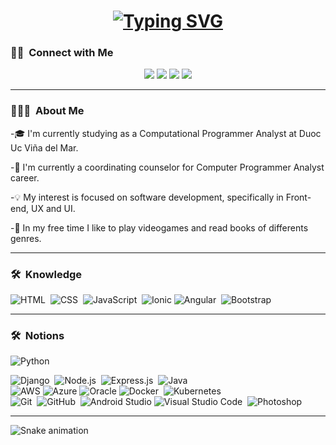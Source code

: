 <h1 align="center">
  <a href="https://git.io/typing-svg"><img src="https://readme-typing-svg.demolab.com?font=Roboto+Slab&weight=500&size=26&duration=4000&pause=800&center=true&width=435&lines=Hi+there!+%F0%9F%91%8B;I'm+Patricia+Saavedra+%F0%9F%98%8A" alt="Typing SVG" /></a>
</h1>


### 🤝🏻 &nbsp;Connect with Me

<p align="center">
    <a href="https://www.linkedin.com/in/patricia-saavedra-benavente/"><img src="https://img.shields.io/badge/LinkedIn-0077B5?style=style=flat-squar&logo=linkedin&logoColor=white"/></a>
    <a href="https://www.instagram.com/paty.saavedra.b"><img src="https://img.shields.io/badge/Instagram-E4405F?style=flat-squar&logo=instagram&logoColor=white"/></a>
   <a href="mailto:patr.saavedra.b@gmail.com"><img src="https://img.shields.io/badge/Gmail-D14836?style=flat-squar&logo=gmail&logoColor=white"/></a>
  <a href="https://discord.com/users/690363809294188545"><img src="https://img.shields.io/badge/Discord-%235865F2.svg?style=flat-squar&logo=discord&logoColor=white"/></a>
  </p>
<hr>

### 👨🏻‍💻 &nbsp;About Me
<p>-🎓 I'm currently studying as a Computational Programmer Analyst at Duoc Uc Viña del Mar.</p>
<p>-💬 I'm currently a coordinating counselor for Computer Programmer Analyst career.</p>
<p>-💡  My interest is focused on software development, specifically in Front-end, UX and UI.</p>
<p>-🌱 In my free time I like to play videogames and read books of differents genres.</p>
<hr>

### 🛠 &nbsp;Knowledge

![HTML](https://img.shields.io/badge/-HTML-05122A?style=flat&logo=HTML5)&nbsp;
![CSS](https://img.shields.io/badge/-CSS-05122A?style=flat&logo=CSS3&logoColor=1572B6)&nbsp;
![JavaScript](https://img.shields.io/badge/-JavaScript-05122A?style=flat&logo=javascript)&nbsp;
![Ionic](https://img.shields.io/badge/Ionic-05122A?style=flat&logo=Ionic&logoColor=498AFF)
![Angular](https://img.shields.io/badge/Angular-05122A?style=flat&logo=angular&logoColor=c3002f)&nbsp;
![Bootstrap](https://img.shields.io/badge/-Bootstrap-05122A?style=flat&logo=bootstrap&logoColor=563D7C)

<hr>

### 🛠 &nbsp;Notions

![Python](https://img.shields.io/badge/-Python-05122A?style=flat&logo=python)&nbsp;

![Django](https://img.shields.io/badge/-Django-05122A?style=flat&logo=django&logoColor=092E20)&nbsp;
![Node.js](https://img.shields.io/badge/-Node.js-05122A?style=flat&logo=node.js)&nbsp;
![Express.js](https://img.shields.io/badge/Express.js-05122A?style=flat&logo=express)&nbsp;
![Java](https://img.shields.io/badge/-Java-05122A?style=flat&logo=Java&logoColor=FFA518)\
![AWS](https://img.shields.io/badge/AWS-05122A?style=flat&logo=amazon-aws&logoColor=FF9900)
![Azure](https://img.shields.io/badge/Azure-05122A?style=flat&logo=microsoftazure&logoColor=007fff)
![Oracle](https://img.shields.io/badge/Oracle-05122A?style=flat&logo=oracle&logoColor=C74634)
![Docker](https://img.shields.io/badge/Docker-05122A?style=flat&logo=docker&logoColor=0db7ed)&nbsp;
![Kubernetes](https://img.shields.io/badge/Kubernetes-05122A?style=flat&logo=kubernetes&logoColor=3970e4)\
![Git](https://img.shields.io/badge/-Git-05122A?style=flat&logo=git)&nbsp;
![GitHub](https://img.shields.io/badge/-GitHub-05122A?style=flat&logo=github)&nbsp;
![Android Studio](https://img.shields.io/badge/Android%20Studio-05122A?style=flat&logo=android-studio&logoColor=A4C639)
![Visual Studio Code](https://img.shields.io/badge/-Visual%20Studio%20Code-05122A?style=flat&logo=visual-studio-code&logoColor=007ACC)&nbsp;
![Photoshop](https://img.shields.io/badge/-Photoshop-05122A?style=flat&logo=adobe-photoshop)&nbsp;

<hr>

![Snake animation](https://github.com/patypatu/patypatu/blob/output/github-contribution-grid-snake.svg)
